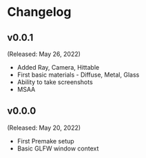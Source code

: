 # Changelog

## v0.0.1
(Released: May 26, 2022)
- Added Ray, Camera, Hittable
- First basic materials - Diffuse, Metal, Glass
- Ability to take screenshots
- MSAA

## v0.0.0
(Released: May 20, 2022)
- First Premake setup
- Basic GLFW window context
